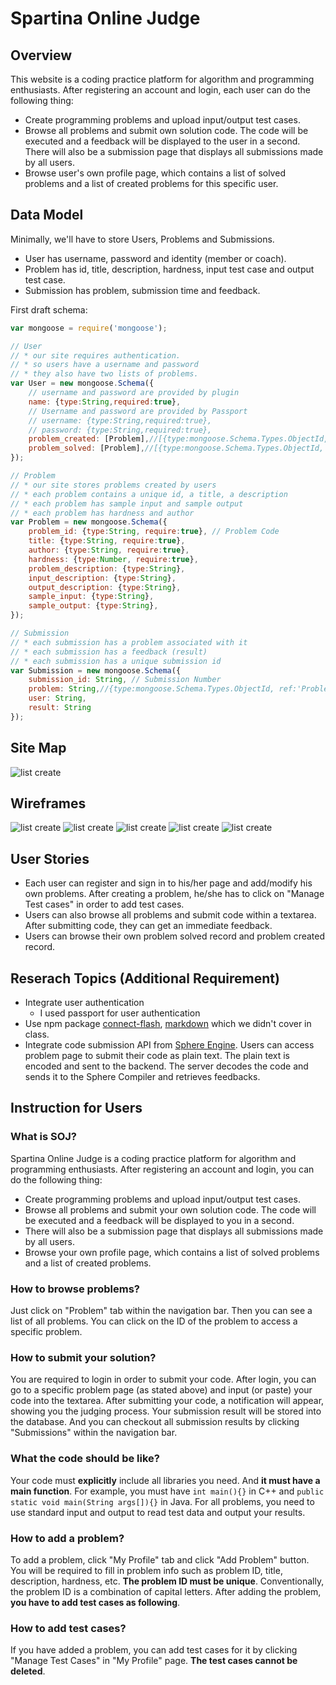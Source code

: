 
# Spartina Online Judge

## Overview
This website is a coding practice platform for algorithm and programming enthusiasts. After registering an account and login, each user can do the following thing: 

* Create programming problems and upload input/output test cases. 
* Browse all problems and submit own solution code. The code will be executed and a feedback will be displayed to the user in a second. There will also be a submission page that displays all submissions made by all users.
* Browse user's own profile page, which contains a list of solved problems and a list of created problems for this specific user.

## Data Model

Minimally, we'll have to store Users, Problems and Submissions.

* User has username, password and identity (member or coach).
* Problem has id, title, description, hardness, input test case and output test case.
* Submission has problem, submission time and feedback.

First draft schema:

```javascript
var mongoose = require('mongoose');

// User
// * our site requires authentication.
// * so users have a username and password
// * they also have two lists of problems.
var User = new mongoose.Schema({
	// username and password are provided by plugin
	name: {type:String,required:true},
	// Username and password are provided by Passport
	// username: {type:String,required:true},
	// password: {type:String,required:true},
	problem_created: [Problem],//[{type:mongoose.Schema.Types.ObjectId, ref:'Problem'}],
	problem_solved: [Problem],//[{type:mongoose.Schema.Types.ObjectId, ref:'Problem'}]
});

// Problem
// * our site stores problems created by users
// * each problem contains a unique id, a title, a description
// * each problem has sample input and sample output
// * each problem has hardness and author
var Problem = new mongoose.Schema({
	problem_id: {type:String, require:true}, // Problem Code
	title: {type:String, require:true},
	author: {type:String, require:true},
	hardness: {type:Number, require:true},
	problem_description: {type:String},
	input_description: {type:String},
	output_description: {type:String},
	sample_input: {type:String},
	sample_output: {type:String},
});

// Submission
// * each submission has a problem associated with it
// * each submission has a feedback (result)
// * each submission has a unique submission id
var Submission = new mongoose.Schema({
	submission_id: String, // Submission Number
	problem: String,//{type:mongoose.Schema.Types.ObjectId, ref:'Problem'},
	user: String,
	result: String
});
```
## Site Map
![list create](documentation/p3.png)
## Wireframes
![list create](documentation/sub.png)
![list create](documentation/pro.png)
![list create](documentation/sig.png)
![list create](documentation/mem.png)
![list create](documentation/coa.png)

## User Stories
* Each user can register and sign in to his/her page and add/modify his own problems. After creating a problem, he/she has to click on "Manage Test cases" in order to add test cases.
* Users can also browse all problems and submit code within a textarea. After submitting code, they can get an immediate feedback.
* Users can browse their own problem solved record and problem created record. 

## Reserach Topics (Additional Requirement)
* Integrate user authentication
    * I used passport for user authentication
* Use npm package [connect-flash](https://www.npmjs.com/package/connect-flash),
[markdown](https://github.com/evilstreak/markdown-js) which we didn't cover in class. 
* Integrate code submission API from [Sphere Engine](http://sphere-engine.com/). Users can access problem page to submit their code as plain text. The plain text is encoded and sent to the backend. The server decodes the code and sends it to the Sphere Compiler and retrieves feedbacks.


## Instruction for Users
### What is SOJ?
Spartina Online Judge is a coding practice platform for algorithm and programming enthusiasts. After registering an account and login, you can do the following thing:

* Create programming problems and upload input/output test cases.
* Browse all problems and submit your own solution code. The code will be executed and a feedback will be displayed to you in a second. 
* There will also be a submission page that displays all submissions made by all users.
* Browse your own profile page, which contains a list of solved problems and a list of created problems.

### How to browse problems?
Just click on "Problem" tab within the navigation bar. Then you can see a list of all problems. You can click on the ID of the problem to access a specific problem.

### How to submit your solution?
You are required to login in order to submit your code. After login, you can go to a specific problem page (as stated above) and input (or paste) your code into the textarea. After submitting your code, a notification will appear, showing you the judging process. Your submission result will be stored into the database. And you can checkout all submission results by clicking "Submissions" within the navigation bar.

### What the code should be like?
Your code must **explicitly** include all libraries you need. And **it must have a main function**. For example, you must have ``int main(){}`` in C++ and ``public static void main(String args[]){}`` in Java. For all problems, you need to use standard input and output to read test data and output your results.

### How to add a problem?
To add a problem, click "My Profile" tab and click "Add Problem" button. You will be required to fill in problem info such as problem ID, title, description, hardness, etc. **The problem ID must be unique**. Conventionally, the problem ID is a combination of capital letters. After adding the problem, **you have to add test cases as following**.

### How to add test cases?
If you have added a problem, you can add test cases for it by clicking "Manage Test Cases" in "My Profile" page. **The test cases cannot be deleted**.

